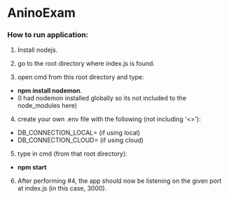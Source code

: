 # AninoExam

### How to run application:
1) Install nodejs.

2) go to the root directory where index.js is found.

3) open cmd from this root directory and type:
  - **npm install nodemon**.
  - (I had nodemon installed globally so its not included to the node_modules here)
  
4) create your own .env file with the following (not including '<>'):
- DB_CONNECTION_LOCAL=<your local mongodb access link here> (if using local)
- DB_CONNECTION_CLOUD=<your cloud mongodb access link here> (if using cloud)
  
5) type in cmd (from that root directory): 
- **npm start**
6) After performing #4, the app should now be listening on the given port at index.js (in this case, 3000).
